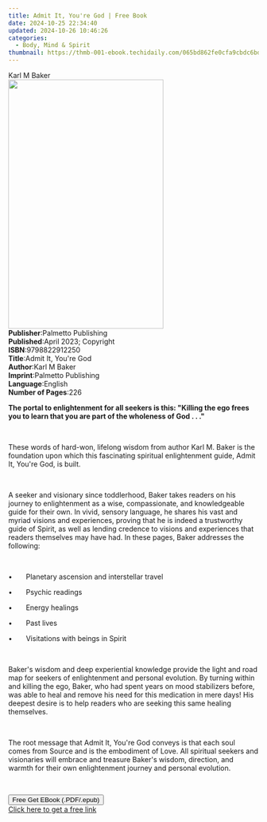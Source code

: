 ```yaml
---
title: Admit It, You're God | Free Book
date: 2024-10-25 22:34:40
updated: 2024-10-26 10:46:26
categories:
  - Body, Mind & Spirit
thumbnail: https://thmb-001-ebook.techidaily.com/065bd862fe0cfa9cbdc6bd959752ce6b6544abb5c67f797f3f39fc6dbb60542f.jpg
---
```

<main id="book-container">
  <div class="flex flex-col">
    <div class="book-brief flex-1 py-6 px-4 sm:p-6 md:py-10 md:px-8">
      <!-- brief-->
      <div class="book-brief-main">Karl M Baker</div>
    </div>
    <div
      class="book-meta-info flex-1 grid gap-4 col-start-1 col-end-3 row-start-1 sm:mb-6 sm:grid-cols-4 lg:gap-6 lg:col-start-2 lg:row-end-6 lg:row-span-6 lg:mb-0"
    >
      <div
        class="book-meta-info-left place-content-center mt-4 p-4 text-sm leading-6 col-start-2 col-span-2 dark:text-slate-400"
      >
        <img
          class="w-full h-500 object-cover rounded-lg sm:h-255 sm:col-span-2 lg:col-span-full"
          src="https://img-001-ebook.techidaily.com/809ae6af51631555e1c5ceaa4b7ddcc083e6806366261b3f5d5678f70c58d264.jpg"
          alt=""
          width="312"
          height="500"
        />
      </div>
      <div
        class="book-meta-info-right mt-2 col-start-1 row-start-2 col-span-3 self-center"
      >
        <!-- meta data  -->
        <div class="flex flex-col px-4 md:px-8">
          <div class="flex-1">
            <strong>Publisher</strong>:<span class="px-2"
              >Palmetto Publishing</span
            >
          </div>
          <div class="flex-1">
            <strong>Published</strong>:<span class="px-2"
              >April 2023; Copyright</span
            >
          </div>
          <div class="flex-1">
            <strong>ISBN</strong>:<span class="px-2">9798822912250</span>
          </div>
          <div class="flex-1">
            <strong>Title</strong>:<span class="px-2"
              >Admit It, You&#39;re God</span
            >
          </div>
          <div class="flex-1">
            <strong>Author</strong>:<span class="px-2">Karl M Baker</span>
          </div>
          <div class="flex-1">
            <strong>Imprint</strong>:<span class="px-2"
              >Palmetto Publishing</span
            >
          </div>
          <div class="flex-1">
            <strong>Language</strong>:<span class="px-2">English</span>
          </div>
          <div class="flex-1">
            <strong>Number of Pages</strong>:<span class="px-2">226</span>
          </div>
        </div>
      </div>
    </div>
    <div class="book-description flex-1 py-6 px-4 sm:p-6 md:py-10 md:px-8">
      <div class="book-description-main">
        <div accordion-content="" id="description">
          <p>
            <strong
              >The portal to enlightenment for all seekers is this: "Killing the
              ego frees you to learn that you are part of the wholeness of God .
              . ."</strong
            >
          </p>
          <p><strong>&nbsp;</strong></p>
          <p>
            These words of hard-won, lifelong wisdom from author Karl M. Baker
            is the foundation upon which this fascinating spiritual
            enlightenment guide,&nbsp;Admit It, You're God, is built.&nbsp;
          </p>
          <p>&nbsp;</p>
          <p>
            A seeker and visionary since toddlerhood, Baker takes readers on his
            journey to enlightenment as a wise, compassionate, and knowledgeable
            guide for their own. In vivid, sensory language, he shares his vast
            and myriad visions and experiences, proving that he is indeed a
            trustworthy guide of Spirit, as well as lending credence to visions
            and experiences that readers themselves may have had. In these
            pages, Baker addresses the following:
          </p>
          <p>&nbsp;</p>
          <p>
            •&nbsp;&nbsp;&nbsp;&nbsp;&nbsp;&nbsp;&nbsp;Planetary ascension and
            interstellar travel
          </p>
          <p>•&nbsp;&nbsp;&nbsp;&nbsp;&nbsp;&nbsp;&nbsp;Psychic readings</p>
          <p>•&nbsp;&nbsp;&nbsp;&nbsp;&nbsp;&nbsp;&nbsp;Energy healings</p>
          <p>•&nbsp;&nbsp;&nbsp;&nbsp;&nbsp;&nbsp;&nbsp;Past lives</p>
          <p>
            •&nbsp;&nbsp;&nbsp;&nbsp;&nbsp;&nbsp;&nbsp;Visitations with beings
            in Spirit
          </p>
          <p>&nbsp;</p>
          <p>
            Baker's wisdom and deep experiential knowledge provide the light and
            road map for seekers of enlightenment and personal evolution. By
            turning within and killing the ego, Baker, who had spent years on
            mood stabilizers before, was able to heal and remove his need for
            this medication in mere days! His deepest desire is to help readers
            who are seeking this same healing themselves.
          </p>
          <p>&nbsp;</p>
          <p>
            The root message that&nbsp;Admit It, You're God&nbsp;conveys is that
            each soul comes from Source and is the embodiment of Love. All
            spiritual seekers and visionaries will embrace and treasure Baker's
            wisdom, direction, and warmth for their own enlightenment journey
            and personal evolution.
          </p>
          <p><br /></p>
        </div>
        <div class="accordion-fader"></div>
      </div>
    </div>
    <div class="book-excerpts flex-1 py-6 px-4 sm:p-6 md:py-10 md:px-8"></div>
    <div
      class="book-about-author flex-1 py-6 px-4 sm:p-6 md:py-10 md:px-8"
    ></div>
    <div class="book-free-get flex-1 py-6 px-4 sm:p-6 md:py-10 md:px-8">
      <button
        id="btn-free-get"
        class="bg-blue-500 hover:bg-blue-700 text-white font-bold py-2 px-4 rounded"
      >
        Free Get EBook (.PDF/.epub)
      </button>
      <div id="countdown-display" class="px-2 text-lg mt-2"></div>
      <a
        id="free-link"
        class="hidden bg-blue-500 hover:bg-blue-700 text-white font-bold py-2 px-4 rounded"
        href="https://www.ebooks.com/en-us/book/210803181/admit-it-you-re-god/karl-m-baker/"
        target="_blank"
        >Click here to get a free link</a
      >
    </div>
    <script>
      let countdownTime = 0;
      let countdownInterval = null;
      document
        .getElementById('btn-free-get')
        .addEventListener('click', startCountdown);
      function startCountdown() {
        countdownTime = new Date().getTime() + 60000 * 3;
        countdownInterval = setInterval(updateCountdown, 1000);
        document.getElementById('btn-free-get').disabled = true;
        document
          .getElementById('btn-free-get')
          .classList.add('bg-gray-500', 'cursor-not-allowed');
      }
      function updateCountdown() {
        let currentTime = new Date().getTime();
        let timeLeft = countdownTime - currentTime;
        let secondsLeft = Math.floor(timeLeft / 1000);
        document.getElementById('countdown-display').innerHTML =
          `Remaining time: ${secondsLeft} seconds.`;
        if (secondsLeft <= 0) {
          clearInterval(countdownInterval);
          document.getElementById('btn-free-get').classList.add('hidden');
          document.getElementById('free-link').classList.remove('hidden');
          document.getElementById('countdown-display').innerHTML = '';
        }
      }
    </script>
  </div>
</main>
